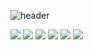 ![header](https://capsule-render.vercel.app/api?type=waving&color=33FFFF&height=200&section=header&text=SmartHome%20InternShip&fontSize=50&fontColor=F0F8FF&fontAlignY=40)

<img src="https://img.shields.io/badge/AndroidStudio-77FF33?style=flat&logo=AndroidStudio&logoColor=FFFFFF"/>
<img src="https://img.shields.io/badge/Python-3349FF?style=flat&logo=Python&logoColor=FFFFFF"/>
<img src="https://img.shields.io/badge/JavaScript-FFF633?style=flat&logo=JavaScript&logoColor=FFFFFF"/>
<img src="https://img.shields.io/badge/nginx-39FF33?style=flat&logo=nginx&logoColor=FFFFFF"/>
<img src="https://img.shields.io/badge/RaspberryPi-FF3377?style=flat&logo=RaspberryPi&logoColor=FFFFFF"/>
<img src="https://img.shields.io/badge/Node.js-339933?style=flat&logo=Node.js&logoColor=FFFFFF"/>
